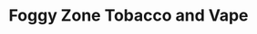 ---
title: "Foggy Zone Tobacco and Vape"
url: /greensboro/foggy-zone-tobacco-and-vape/
shop: e-cigarette
---